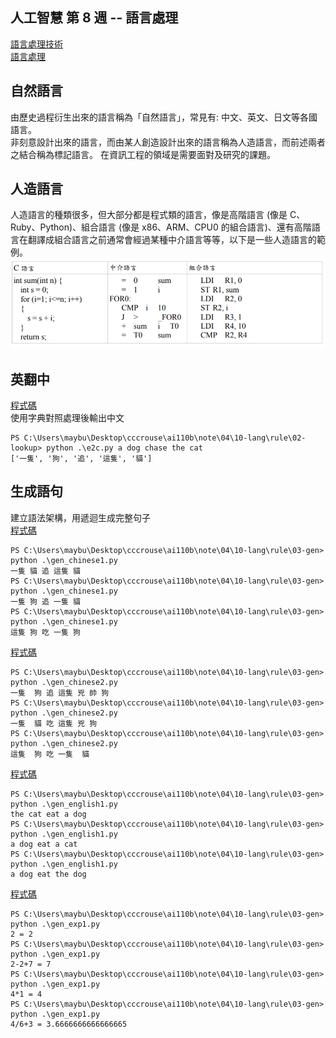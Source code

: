 ## 人工智慧 第 8 週 -- 語言處理
[語言處理技術](https://speakerdeck.com/ccckmit/yu-yan-chu-li-ji-shu)  
[語言處理](https://gitlab.com/ccc109/ai/-/blob/master/10-lang/rule/01-basic/01-%E8%AA%9E%E8%A8%80%E8%99%95%E7%90%86%E7%B0%A1%E4%BB%8B.md)  
## 自然語言
由歷史過程衍生出來的語言稱為「自然語言」，常見有: 中文、英文、日文等各國語言。  
非刻意設計出來的語言，而由某人創造設計出來的語言稱為人造語言，而前述兩者之結合稱為標記語言。
在資訊工程的領域是需要面對及研究的課題。  
## 人造語言
人造語言的種類很多，但大部分都是程式類的語言，像是高階語言 (像是 C、Ruby、Python)、組合語言 (像是 x86、ARM、CPU0 的組合語言)、還有高階語言在翻譯成組合語言之前通常會經過某種中介語言等等，以下是一些人造語言的範例。   
![](../04/pic/ArtificialLanguage.png)  

## 英翻中
[程式碼](../04/02-lookup/e2c.py)  
使用字典對照處理後輸出中文   
```
PS C:\Users\maybu\Desktop\cccrouse\ai110b\note\04\10-lang\rule\02-lookup> python .\e2c.py a dog chase the cat
['一隻', '狗', '追', '這隻', '貓']
```
## 生成語句
建立語法架構，用遞迴生成完整句子  
[程式碼](../04/03-gen/gen_chinese1.py)  
```
PS C:\Users\maybu\Desktop\cccrouse\ai110b\note\04\10-lang\rule\03-gen> python .\gen_chinese1.py
一隻 貓 追 這隻 貓
PS C:\Users\maybu\Desktop\cccrouse\ai110b\note\04\10-lang\rule\03-gen> python .\gen_chinese1.py
一隻 狗 追 一隻 貓
PS C:\Users\maybu\Desktop\cccrouse\ai110b\note\04\10-lang\rule\03-gen> python .\gen_chinese1.py
這隻 狗 吃 一隻 狗
```
[程式碼](../04/03-gen/gen_chinese2.py)  
```
PS C:\Users\maybu\Desktop\cccrouse\ai110b\note\04\10-lang\rule\03-gen> python .\gen_chinese2.py    
一隻  狗 追 這隻 兇 帥 狗
PS C:\Users\maybu\Desktop\cccrouse\ai110b\note\04\10-lang\rule\03-gen> python .\gen_chinese2.py    
一隻  貓 吃 這隻 兇 狗
PS C:\Users\maybu\Desktop\cccrouse\ai110b\note\04\10-lang\rule\03-gen> python .\gen_chinese2.py    
這隻  狗 吃 一隻  貓
```
[程式碼](../04/03-gen/gen_english1.py)  
```
PS C:\Users\maybu\Desktop\cccrouse\ai110b\note\04\10-lang\rule\03-gen> python .\gen_english1.py    
the cat eat a dog
PS C:\Users\maybu\Desktop\cccrouse\ai110b\note\04\10-lang\rule\03-gen> python .\gen_english1.py    
a dog eat a cat
PS C:\Users\maybu\Desktop\cccrouse\ai110b\note\04\10-lang\rule\03-gen> python .\gen_english1.py    
a dog eat the dog
```
[程式碼](../04/03-gen/gen_exp1.py)
```
PS C:\Users\maybu\Desktop\cccrouse\ai110b\note\04\10-lang\rule\03-gen> python .\gen_exp1.py        
2 = 2
PS C:\Users\maybu\Desktop\cccrouse\ai110b\note\04\10-lang\rule\03-gen> python .\gen_exp1.py        
2-2+7 = 7
PS C:\Users\maybu\Desktop\cccrouse\ai110b\note\04\10-lang\rule\03-gen> python .\gen_exp1.py        
4*1 = 4
PS C:\Users\maybu\Desktop\cccrouse\ai110b\note\04\10-lang\rule\03-gen> python .\gen_exp1.py        
4/6+3 = 3.6666666666666665
```
